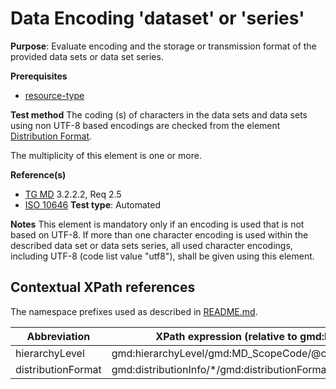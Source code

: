 # Data Encoding 'dataset' or 'series'

**Purpose**: Evaluate encoding and the storage or transmission format of the provided data sets or data set series.

**Prerequisites**

* [resource-type](http://inspire.ec.europa.eu/id/ats/metadata/2.0/datasets-and-series/resource-type)

**Test method**
The coding (s) of characters in the data sets and data sets using non UTF-8 based 
encodings are checked from the element [Distribution Format](#distributionFormat).

The multiplicity of this element is one or more.

**Reference(s)**	 
* [TG MD](http://inspire.ec.europa.eu/id/ats/metadata/2.0/isdss/README#ref_TG_MD) 3.2.2.2, Req 2.5
* [ISO 10646](http://standards.iso.org/ittf/PubliclyAvailableStandards/index.html)
**Test type**: Automated

**Notes**
This element is mandatory only if an encoding is used that is not based on UTF-8.
If more than one character encoding is used within the described data set or data sets series, all used character 
encodings, including UTF-8 (code list value "utf8"), shall be given using this element.

## Contextual XPath references

The namespace prefixes used as described in [README.md](http://inspire.ec.europa.eu/id/ats/metadata/2.0/isdss/README#namespaces).

Abbreviation                                   |  XPath expression (relative to gmd:MD_Metadata)
-----------------------------------------------| ------------------------------------------------------------------
<a name="hierarchyLevel"></a> hierarchyLevel | gmd:hierarchyLevel/gmd:MD_ScopeCode/@codeListValue
<a name="distributionFormat"></a> distributionFormat  | gmd:distributionInfo/\*/gmd:distributionFormat/gmd:MD_Format/text()
